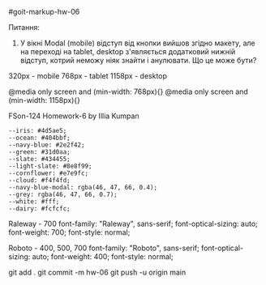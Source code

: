 #goit-markup-hw-06

Питання:
1) У вікні Modal (mobile) відступ від кнопки вийшов згідно макету, але на переході на tablet, desktop з'являється додатковий нижній відступ, котрий неможу ніяк знайти і анулювати. Що це може бути?

320px - mobile 
768px - tablet 
1158px - desktop

@media only screen and (min-width: 768px){}
@media only screen and (min-width: 1158px){}

FSon-124 Homework-6 by Illia Kumpan

    --iris: #4d5ae5;
    --ocean: #404bbf;
    --navy-blue: #2e2f42;
    --green: #31d0aa;
    --slate: #434455;
    --light-slate: #8e8f99;
    --cornflower: #e7e9fc;
    --cloud: #f4f4fd;
    --navy-blue-modal: rgba(46, 47, 66, 0.4);
    --grey: rgba(46, 47, 66, 0.7);
    --white: #fff;
    --dairy: #fcfcfc;

Raleway - 700
font-family: "Raleway", sans-serif;
font-optical-sizing: auto;
font-weight: 700;
font-style: normal;

Roboto - 400, 500, 700
font-family: "Roboto", sans-serif;
font-optical-sizing: auto;
font-weight: 400;
font-style: normal;



git add .
git commit -m hw-06
git push -u origin main
